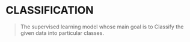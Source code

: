 # CLASSIFICATION

> The supervised learning model whose main goal is to
> Classify the given data into particular classes.
